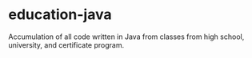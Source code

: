 # education-java
Accumulation of all code written in Java from classes from high school, university, and certificate program.
